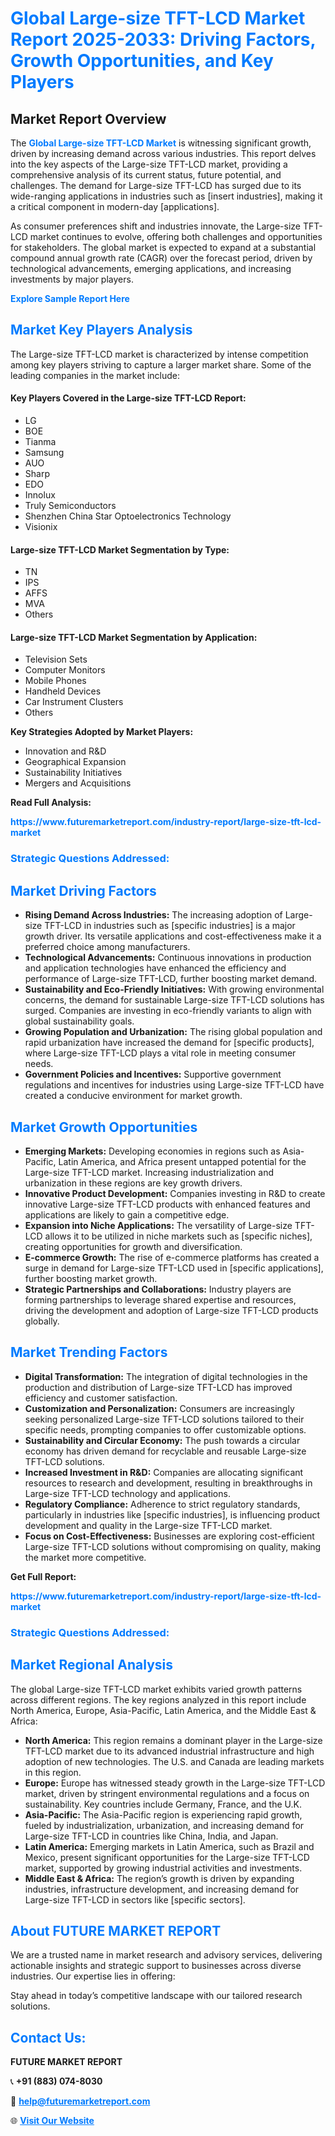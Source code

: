 <h1 style="color: #007BFF;">Global Large-size TFT-LCD Market Report 2025-2033: Driving Factors, Growth Opportunities, and Key Players</h1>

<section id="overview">
<h2>Market Report Overview</h2>
<p>The <a href="https://www.futuremarketreport.com/industry-report/large-size-tft-lcd-market" style="color: #007BFF; text-decoration: none;"><strong>Global Large-size TFT-LCD Market</strong></a> is witnessing significant growth, driven by increasing demand across various industries. This report delves into the key aspects of the Large-size TFT-LCD market, providing a comprehensive analysis of its current status, future potential, and challenges. The demand for Large-size TFT-LCD has surged due to its wide-ranging applications in industries such as [insert industries], making it a critical component in modern-day [applications].</p>
<p>As consumer preferences shift and industries innovate, the Large-size TFT-LCD market continues to evolve, offering both challenges and opportunities for stakeholders. The global market is expected to expand at a substantial compound annual growth rate (CAGR) over the forecast period, driven by technological advancements, emerging applications, and increasing investments by major players.</p>
</section>

<section id="overview">
<p><a href="https://www.futuremarketreport.com/request-sample/reportId=82493" style="color: #007BFF; text-decoration: none;"><strong>Explore Sample Report Here</strong></a></p>
</section>

<section id="key-players">
<h2 style="color: #007BFF;">Market Key Players Analysis</h2>
<p>The Large-size TFT-LCD market is characterized by intense competition among key players striving to capture a larger market share. Some of the leading companies in the market include:</p>
<h4>Key Players Covered in the Large-size TFT-LCD Report:</h4>
<ul><li>LG</li><li>BOE</li><li>Tianma</li><li>Samsung</li><li>AUO</li><li>Sharp</li><li>EDO</li><li>Innolux</li><li>Truly Semiconductors</li><li>Shenzhen China Star Optoelectronics Technology</li><li>Visionix</li></ul>
<h4>Large-size TFT-LCD Market Segmentation by Type:</h4>
<ul><li>TN</li><li>IPS</li><li>AFFS</li><li>MVA</li><li>Others</li></ul>

<h4>Large-size TFT-LCD Market Segmentation by Application:</h4>
<ul><li>Television Sets</li><li>Computer Monitors</li><li>Mobile Phones</li><li>Handheld Devices</li><li>Car Instrument Clusters</li><li>Others</li></ul>
<p><strong>Key Strategies Adopted by Market Players:</strong></p>
<ul>
<li>Innovation and R&D</li>
<li>Geographical Expansion</li>
<li>Sustainability Initiatives</li>
<li>Mergers and Acquisitions</li>
</ul>
</section>

<section>
<p><strong>Read Full Analysis: </strong></p><a href="https://www.futuremarketreport.com/industry-report/large-size-tft-lcd-market" style="color: #007BFF; text-decoration: none;"><strong>https://www.futuremarketreport.com/industry-report/large-size-tft-lcd-market</strong></a>
<h3 style="color: #007BFF;">Strategic Questions Addressed:</h3>
</section>

<section id="driving-factors">
<h2 style="color: #007BFF;">Market Driving Factors</h2>
<ul>
<li><strong>Rising Demand Across Industries:</strong> The increasing adoption of Large-size TFT-LCD in industries such as [specific industries] is a major growth driver. Its versatile applications and cost-effectiveness make it a preferred choice among manufacturers.</li>
<li><strong>Technological Advancements:</strong> Continuous innovations in production and application technologies have enhanced the efficiency and performance of Large-size TFT-LCD, further boosting market demand.</li>
<li><strong>Sustainability and Eco-Friendly Initiatives:</strong> With growing environmental concerns, the demand for sustainable Large-size TFT-LCD solutions has surged. Companies are investing in eco-friendly variants to align with global sustainability goals.</li>
<li><strong>Growing Population and Urbanization:</strong> The rising global population and rapid urbanization have increased the demand for [specific products], where Large-size TFT-LCD plays a vital role in meeting consumer needs.</li>
<li><strong>Government Policies and Incentives:</strong> Supportive government regulations and incentives for industries using Large-size TFT-LCD have created a conducive environment for market growth.</li>
</ul>
</section>

<section id="growth-opportunities">
<h2 style="color: #007BFF;">Market Growth Opportunities</h2>
<ul>
<li><strong>Emerging Markets:</strong> Developing economies in regions such as Asia-Pacific, Latin America, and Africa present untapped potential for the Large-size TFT-LCD market. Increasing industrialization and urbanization in these regions are key growth drivers.</li>
<li><strong>Innovative Product Development:</strong> Companies investing in R&D to create innovative Large-size TFT-LCD products with enhanced features and applications are likely to gain a competitive edge.</li>
<li><strong>Expansion into Niche Applications:</strong> The versatility of Large-size TFT-LCD allows it to be utilized in niche markets such as [specific niches], creating opportunities for growth and diversification.</li>
<li><strong>E-commerce Growth:</strong> The rise of e-commerce platforms has created a surge in demand for Large-size TFT-LCD used in [specific applications], further boosting market growth.</li>
<li><strong>Strategic Partnerships and Collaborations:</strong> Industry players are forming partnerships to leverage shared expertise and resources, driving the development and adoption of Large-size TFT-LCD products globally.</li>
</ul>
</section>

<section id="trending-factors">
<h2 style="color: #007BFF;">Market Trending Factors</h2>
<ul>
<li><strong>Digital Transformation:</strong> The integration of digital technologies in the production and distribution of Large-size TFT-LCD has improved efficiency and customer satisfaction.</li>
<li><strong>Customization and Personalization:</strong> Consumers are increasingly seeking personalized Large-size TFT-LCD solutions tailored to their specific needs, prompting companies to offer customizable options.</li>
<li><strong>Sustainability and Circular Economy:</strong> The push towards a circular economy has driven demand for recyclable and reusable Large-size TFT-LCD solutions.</li>
<li><strong>Increased Investment in R&D:</strong> Companies are allocating significant resources to research and development, resulting in breakthroughs in Large-size TFT-LCD technology and applications.</li>
<li><strong>Regulatory Compliance:</strong> Adherence to strict regulatory standards, particularly in industries like [specific industries], is influencing product development and quality in the Large-size TFT-LCD market.</li>
<li><strong>Focus on Cost-Effectiveness:</strong> Businesses are exploring cost-efficient Large-size TFT-LCD solutions without compromising on quality, making the market more competitive.</li>
</ul>
</section>

<section>
<p><strong>Get Full Report: </strong></p><a href="https://www.futuremarketreport.com/industry-report/large-size-tft-lcd-market" style="color: #007BFF; text-decoration: none;"><strong>https://www.futuremarketreport.com/industry-report/large-size-tft-lcd-market</strong></a>
<h3 style="color: #007BFF;">Strategic Questions Addressed:</h3>
</section>


<section id="regional-analysis">
<h2 style="color: #007BFF;">Market Regional Analysis</h2>
<p>The global Large-size TFT-LCD market exhibits varied growth patterns across different regions. The key regions analyzed in this report include North America, Europe, Asia-Pacific, Latin America, and the Middle East & Africa:</p>
<ul>
<li><strong>North America:</strong> This region remains a dominant player in the Large-size TFT-LCD market due to its advanced industrial infrastructure and high adoption of new technologies. The U.S. and Canada are leading markets in this region.</li>
<li><strong>Europe:</strong> Europe has witnessed steady growth in the Large-size TFT-LCD market, driven by stringent environmental regulations and a focus on sustainability. Key countries include Germany, France, and the U.K.</li>
<li><strong>Asia-Pacific:</strong> The Asia-Pacific region is experiencing rapid growth, fueled by industrialization, urbanization, and increasing demand for Large-size TFT-LCD in countries like China, India, and Japan.</li>
<li><strong>Latin America:</strong> Emerging markets in Latin America, such as Brazil and Mexico, present significant opportunities for the Large-size TFT-LCD market, supported by growing industrial activities and investments.</li>
<li><strong>Middle East & Africa:</strong> The region’s growth is driven by expanding industries, infrastructure development, and increasing demand for Large-size TFT-LCD in sectors like [specific sectors].</li>
</ul>
</section>

<footer>
<h2 style="color: #007BFF;">About FUTURE MARKET REPORT</h2>
<p>We are a trusted name in market research and advisory services, delivering actionable insights and strategic support to businesses across diverse industries. Our expertise lies in offering:</p>

<p>Stay ahead in today’s competitive landscape with our tailored research solutions.</p>

<h2 style="color: #007BFF;">Contact Us:</h2>
<p><strong>FUTURE MARKET REPORT</strong></p>
<p>📞 <strong>+91 (883) 074-8030</strong></p>
<p>📧 <strong><a href="mailto:help@futuremarketreport.com" style="color: #007BFF;">help@futuremarketreport.com</a></strong></p>
<p>🌐 <strong><a href="https://www.futuremarketreport.com/" style="color: #007BFF;">Visit Our Website</a></strong></p>
</footer>